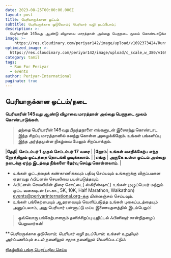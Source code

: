 ```yaml
---
date: 2023-08-25T00:00:00.000Z
layout: post
title: பெரியாருக்கான ஓட்டம் 
subtitle: பெரியருக்காக ஓடுவோம்; பெரியார் வழி நடப்போம்; 
description: >-
  பெரியாரின் 145வது ஆண்டு விழாவை மாரத்தான் அல்லது பெருநடை மூலம் கொண்டாடுங்கள்.
image: >-
    https://res.cloudinary.com/periyar142/image/upload/v1692373424/RunforPeriyar_dsxylf.jpg
optimized_image: >-
  https://res.cloudinary.com/periyar142/image/upload/c_scale,w_380/v1692373424/RunforPeriyar_dsxylf.jpg
category: tamil
tags:
  - Run For Periyar
  - events
author: Periyar-International
paginate: true
---
```


## **பெரியாருக்கான ஓட்டம்/நடை**

**பெரியாரின் 145வது ஆண்டு விழாவை மாரத்தான் அல்லது பெருநடை மூலம் கொண்டாடுங்கள்.**

> **தந்தை பெரியாரின் 145வது பிறந்தநாளை எங்களுடன் இணைந்து கொண்டாட இந்த  சிறப்பு மாரத்தானில் கலந்து கொள்ள அழைக்கிறோம். உங்கள் பங்களிப்பு இந்த
> அர்த்தமுள்ள நிகழ்வை மேலும் சிறப்பாக்கும்.**
 
|**தேதி**| **செப்டம்பர் 1 முதல் செப்டம்பர் 17 வரை** |
|**நேரம்**| **உங்கள் வசதிக்கேற்ப எந்த நேரத்திலும் ஓட்டத்தை தொடங்கி முடிக்கலாம்.** |
|**எங்கு** | **அருகே உள்ள ஓட்டம் அல்லது நடைக்கு ஏற்ற இடத்தை நீங்களே தேர்வு செய்து கொள்ளலாம்.** |

- உங்கள் ஓட்டத்தைக் கண்காணிக்கவும் பதிவு செய்யவும் உங்களுக்கு விருப்பமான ஏதாவது ஃபிட்னஸ் செயலியை பயன்படுத்தவும்.
- ஃபிட்னஸ் செயலியின் திரை சொட்டை( ஸ்கிரீன்ஷாட்) உங்கள் முழுப்பெயர் மற்றும் ஓட்ட வகையுடன் (எ.கா., 5K, 10K, Half Marathon, Walkathon) events@periyarinternational.org-க்கு மின்னஞ்சல் செய்யவும்.
- உங்கள் பங்கேற்பையும் ஆதரவையும் வெளிப்படுத்த உங்கள் புகைப்படத்தையும் அனுப்பலாம், அது பெரியார் பன்னாட்டு மய்ய இணையதளத்தில் இடம்பெறும்!

> **ஒவ்வொரு பங்கேற்பாளரும் தனிச்சிறப்பு டிஜிட்டல் ஃபினிஷர் சான்றிதழைப் பெறுவார்கள்!**

***பெரியருக்காக ஓடுவோம்; பெரியார் வழி நடப்போம்; உங்கள் உறுதியும் அர்ப்பணிப்பும் உடல் நலனிலும் சமூக நலனிலும் வெளிப்படட்டும்.*

[நிகழ்வில் பங்கு பெற/பதிவு செய்ய](/tamil-register/)
